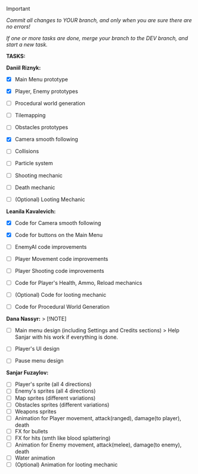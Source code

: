 > [!IMPORTANT]
> *Commit all changes to YOUR branch, and only when you are sure there are no errors!*
> 
> *If one or more tasks are done, merge your branch to the DEV branch, and start a new task.*

**TASKS:**

**Daniil Riznyk:**
- [x] Main Menu prototype
- [x] Player, Enemy prototypes
- [ ] Procedural world generation
- [ ] Tilemapping
- [ ] Obstacles prototypes
- [x] Camera smooth following
- [ ] Collisions
- [ ] Particle system
- [ ] Shooting mechanic
- [ ] Death mechanic
- [ ] \(Optional) Looting Mechanic


**Leanila Kavalevich:**
- [x] Code for Camera smooth following
- [x] Code for buttons on the Main Menu
- [ ] EnemyAI code improvements
- [ ] Player Movement code improvements
- [ ] Player Shooting code improvements
- [ ] Code for Player's Health, Ammo, Reload mechanics
- [ ] \(Optional) Code for looting mechanic
- [ ] Code for Procedural World Generation


**Dana Nassyr:**                                                      > [!NOTE]
- [ ] Main menu design (including Settings and Credits sections)      > Help Sanjar with his work if everything is done.
- [ ] Player's UI design
- [ ] Pause menu design


**Sanjar Fuzaylov:**
- [ ] Player's sprite (all 4 directions)
- [ ] Enemy's sprites (all 4 directions)
- [ ] Map sprites (different variations)
- [ ] Obstacles sprites (different variations)
- [ ] Weapons sprites
- [ ] Animation for Player movement, attack(ranged), damage(to player), death
- [ ] FX for bullets
- [ ] FX for hits (smth like blood splattering)
- [ ] Animation for Enemy movement, attack(melee), damage(to enemy), death
- [ ] Water animation
- [ ] \(Optional) Animation for looting mechanic
